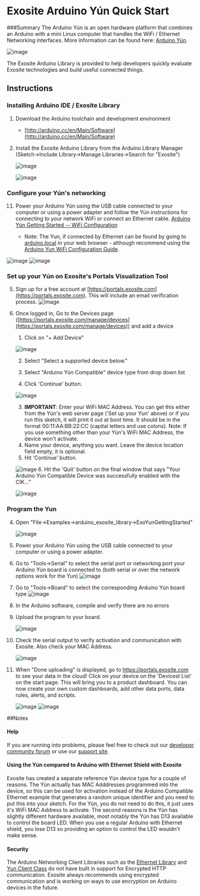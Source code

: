 Exosite Arduino Yún Quick Start
====================================
###Summary
The Arduino Yún is an open hardware platform that combines an Arduino with a mini Linux computer that handles the WiFi / Ethernet Networking interfaces.  More information can be found here: [Arduino Yún](https://www.arduino.cc/en/Main/ArduinoBoardYun).  

![image](extras/YunParts.png)


The Exosite Arduino Library is provided to help developers quickly evaluate Exosite technologies and build useful connected things.



## Instructions
### Installing Arduino IDE / Exosite Library

1. Download the Arduino toolchain and development environment

    * [http://arduino.cc/en/Main/Software](http://arduino.cc/en/Main/Software)

2. Install the Exosite Arduino Library from the Arduino Library Manager (Sketch->Include Library->Manage Libraries->Search for "Exosite")

	![image](extras/LibraryManager_1.png)

	![image](extras/LibraryManager_Exosite.png)

### Configure your Yún's networking
11. Power your Arduino Yún using the USB cable connected to your computer or using a power adapter and follow the Yún instructions for connecting to your network WiFi or connect an Ethernet cable.  [Arduino Yún Getting Started -- WiFi Configuration](https://www.arduino.cc/en/Guide/ArduinoYun#toc14)

    * Note: The Yun, if connected by Ethernet can be found by going to [arduino.local](arduino.local) in your web browser - although recommend using the [Arduino Yun WiFi Configuration Guide](https://www.arduino.cc/en/Guide/ArduinoYun#toc14).

   ![image](extras/finding_arduino_on_network.png)
   ![image](extras/setting-yun-wifi-config.png)
 

### Set up your Yún on Exosite's Portals Visualization Tool 

5. Sign up for a free account at [https://portals.exosite.com](https://portals.exosite.com).  This will include an email verification process.
 ![image](extras/sign-up.png)


6. Once logged in, Go to the Devices page ([https://portals.exosite.com/manage/devices](https://portals.exosite.com/manage/devices)) and add a device

	1. Click on "+ Add Device"
	
	![image](extras/add-device.png)
	
	2. Select "Select a supported device below."
	
	3. Select "Arduino Yún Compatible" device type from drop down list
	4. Click 'Continue' button.	
	
	![image](extras/add-device-yun-type.png)
	
	3. **IMPORTANT**: Enter your WiFi MAC Address.  You can get this either from the Yún's web server page ('Set up your Yun' above) or if you run this sketch, it will print it out at boot time.  It should be in the format 00:11:AA:BB:22:CC (capital letters and use colons).  Note: If you use something other than your Yún's WiFi MAC Address, the device won't activate.
	4. Name your device, anything you want.  Leave the device location field empty, it is optional.
	5. Hit 'Continue' button.
	 
	![image](extras/add-dev-yun-mac.png)
	6. Hit the 'Quit' button on the final window that says "Your Arduino Yún Compatible Device was successfully enabled with the CIK..."
	
	![image](extras/add-device-done.png)
	
### Program the Yun

4. Open "File->Examples->arduino_exosite_library->ExoYunGettingStarted"

	![image](extras/open_example_sketch.png)
	
11. Power your Arduino Yún using the USB cable connected to your computer or using a power adapter.

12. Go to "Tools->Serial" to select the serial port or networking port your Arduino Yún board is connected to (both serial or over the network options work for the Yun)
   ![image](extras/choose-board.png)

13. Go to "Tools->Board" to select the corresponding Arduino Yún board type
   ![image](extras/choose-port.png) 

14. In the Arduino software, compile and verify there are no errors

15. Upload the program to your board.
    
    ![image](extras/download.png) 

15. Check the serial output to verify activation and communication with Exosite.  Also check your MAC Address.

    ![image](extras/serial_output.png) 

16. When "Done uploading" is displayed, go to https://portals.exosite.com to see your data in the cloud!  Click on your device on the 'Devicest List' on the start page.  This will bring you to a product dashboard.  You can now create your own custom dashboards, add other data ports, data rules, alerts, and scripts.

    ![image](extras/click-device.png) 
    ![image](extras/yun-dashboard.png) 



##Notes
#### Help
If you are running into problems, please feel free to check out our [developer community forum](https://community.exosite.com/c/hardware-platforms) or use our [support site](https://support.exosite.com).


#### Using the Yún compared to Arduino with Ethernet Shield with Exosite
Exosite has created a separate reference Yún device type for a couple of reasons.
The Yún actually has MAC Adddresses programmed into the device, so this can be used 
for activation instead of the Arduino Compatible Ethernet example that generates a random unique identifier and you need to put this into your sketch.  For the Yún, you do not need to do this, it just uses it's WiFi MAC Address to activate.  The second reasons is the Yún has slightly different hardware available, most notably the Yún has D13 available to control the board LED.  When you use a regular Arduino with Ethernet shield, you lose D13 so providing an option to control the LED wouldn't make sense.

#### Security
The Arduino Networking Client Libraries such as the [Ethernet Library](https://www.arduino.cc/en/Reference/Ethernet) and [Yun Client Class](https://www.arduino.cc/en/Reference/YunBridgeLibrary) do not have built in support for Encrypted HTTP communication.  Exosite always recommends using encrypted communication and is working on ways to use encryption on Arduino devices in the future.  


